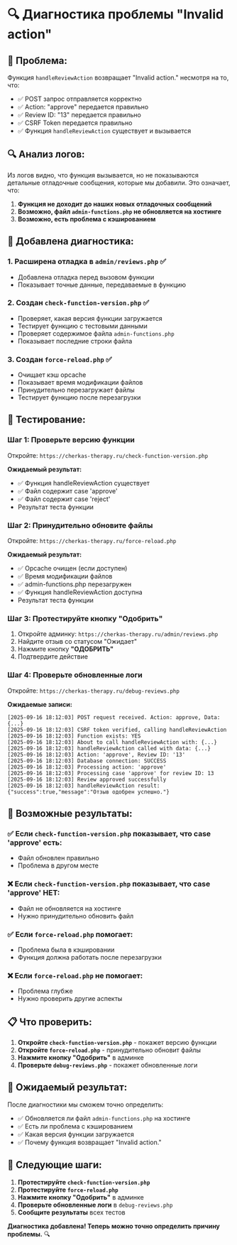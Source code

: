 # 🔍 Диагностика проблемы "Invalid action"

## 🎯 **Проблема:**

Функция `handleReviewAction` возвращает "Invalid action." несмотря на то, что:

- ✅ POST запрос отправляется корректно
- ✅ Action: "approve" передается правильно
- ✅ Review ID: "13" передается правильно
- ✅ CSRF Token передается правильно
- ✅ Функция `handleReviewAction` существует и вызывается

## 🔍 **Анализ логов:**

Из логов видно, что функция вызывается, но не показываются детальные отладочные сообщения, которые мы добавили. Это означает, что:

1. **Функция не доходит до наших новых отладочных сообщений**
2. **Возможно, файл `admin-functions.php` не обновляется на хостинге**
3. **Возможно, есть проблема с кэшированием**

## 🔧 **Добавлена диагностика:**

### 1. **Расширена отладка в `admin/reviews.php`** ✅

- Добавлена отладка перед вызовом функции
- Показывает точные данные, передаваемые в функцию

### 2. **Создан `check-function-version.php`** ✅

- Проверяет, какая версия функции загружается
- Тестирует функцию с тестовыми данными
- Проверяет содержимое файла `admin-functions.php`
- Показывает последние строки файла

### 3. **Создан `force-reload.php`** ✅

- Очищает кэш opcache
- Показывает время модификации файлов
- Принудительно перезагружает файлы
- Тестирует функцию после перезагрузки

## 🧪 **Тестирование:**

### **Шаг 1: Проверьте версию функции**

Откройте: `https://cherkas-therapy.ru/check-function-version.php`

**Ожидаемый результат:**

- ✅ Функция handleReviewAction существует
- ✅ Файл содержит case 'approve'
- ✅ Файл содержит case 'reject'
- Результат теста функции

### **Шаг 2: Принудительно обновите файлы**

Откройте: `https://cherkas-therapy.ru/force-reload.php`

**Ожидаемый результат:**

- ✅ Opcache очищен (если доступен)
- ✅ Время модификации файлов
- ✅ admin-functions.php перезагружен
- ✅ Функция handleReviewAction доступна
- Результат теста функции

### **Шаг 3: Протестируйте кнопку "Одобрить"**

1. Откройте админку: `https://cherkas-therapy.ru/admin/reviews.php`
2. Найдите отзыв со статусом "Ожидает"
3. Нажмите кнопку **"ОДОБРИТЬ"**
4. Подтвердите действие

### **Шаг 4: Проверьте обновленные логи**

Откройте: `https://cherkas-therapy.ru/debug-reviews.php`

**Ожидаемые записи:**

```
[2025-09-16 18:12:03] POST request received. Action: approve, Data: {...}
[2025-09-16 18:12:03] CSRF token verified, calling handleReviewAction
[2025-09-16 18:12:03] Function exists: YES
[2025-09-16 18:12:03] About to call handleReviewAction with: {...}
[2025-09-16 18:12:03] handleReviewAction called with data: {...}
[2025-09-16 18:12:03] Action: 'approve', Review ID: '13'
[2025-09-16 18:12:03] Database connection: SUCCESS
[2025-09-16 18:12:03] Processing action: 'approve'
[2025-09-16 18:12:03] Processing case 'approve' for review ID: 13
[2025-09-16 18:12:03] Review approved successfully
[2025-09-16 18:12:03] handleReviewAction result: {"success":true,"message":"Отзыв одобрен успешно."}
```

## 🎯 **Возможные результаты:**

### ✅ **Если `check-function-version.php` показывает, что case 'approve' есть:**

- Файл обновлен правильно
- Проблема в другом месте

### ❌ **Если `check-function-version.php` показывает, что case 'approve' НЕТ:**

- Файл не обновляется на хостинге
- Нужно принудительно обновить файл

### ✅ **Если `force-reload.php` помогает:**

- Проблема была в кэшировании
- Функция должна работать после перезагрузки

### ❌ **Если `force-reload.php` не помогает:**

- Проблема глубже
- Нужно проверить другие аспекты

## 📋 **Что проверить:**

1. **Откройте `check-function-version.php`** - покажет версию функции
2. **Откройте `force-reload.php`** - принудительно обновит файлы
3. **Нажмите кнопку "Одобрить"** в админке
4. **Проверьте `debug-reviews.php`** - покажет обновленные логи

## 🎉 **Ожидаемый результат:**

После диагностики мы сможем точно определить:

- ✅ Обновляется ли файл `admin-functions.php` на хостинге
- ✅ Есть ли проблема с кэшированием
- ✅ Какая версия функции загружается
- ✅ Почему функция возвращает "Invalid action."

## 📝 **Следующие шаги:**

1. **Протестируйте `check-function-version.php`**
2. **Протестируйте `force-reload.php`**
3. **Нажмите кнопку "Одобрить"** в админке
4. **Проверьте обновленные логи** в `debug-reviews.php`
5. **Сообщите результаты** всех тестов

**Диагностика добавлена! Теперь можно точно определить причину проблемы.** 🔍
